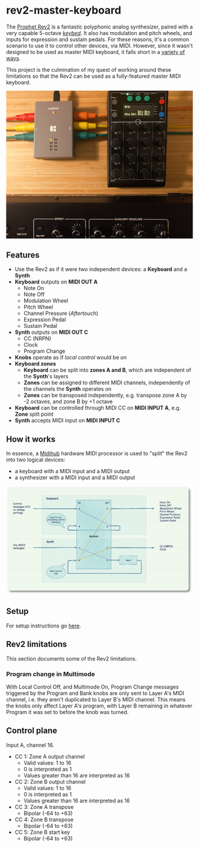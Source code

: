 # rev2-master-keyboard
The [Prophet Rev2](https://www.sequential.com/product/prophetrev2/) is a fantastic polyphonic analog synthesizer, paired with a very capable 5-octave *[keybed](https://www.sweetwater.com/insync/keybed/)*. It also has modulation and pitch wheels, and inputs for expression and sustain pedals. For these reasons, it's a common scenario to use it to control other devices, via MIDI. However, since it wasn't designed to be used as master MIDI keyboard, it falls short in a [variety of ways](#rev2-limitations).

This project is the culmination of my quest of working around these limitations so that the Rev2 can be used as a fully-featured master MIDI keyboard.

![Mood](mood.jpg "Mood")

## Features

- Use the Rev2 as if it were two independent devices: a **Keyboard** and a **Synth**
- **Keyboard** outputs on **MIDI OUT A**
    - Note On
    - Note Off
    - Modulation Wheel
    - Pitch Wheel
    - Channel Pressure (*Aftertouch*)
    - Expression Pedal
    - Sustain Pedal
- **Synth** outputs on **MIDI OUT C**
    - CC (NRPN)
    - Clock
    - Program Change
- **Knobs** operate as if *local control* would be *on*
- **Keyboard zones**
    - **Keyboard** can be split into **zones A and B**, which are independent of the **Synth**'s layers
    - **Zones** can be assigned to different MIDI channels, independently of the channels the **Synth** operates on
    - **Zones** can be transposed independently, e.g. transpose zone A by -2 octaves, and zone B by +1 octave
- **Keyboard** can be controlled through MIDI CC on **MIDI INPUT A**, e.g. **Zone** split point
- **Synth** accepts MIDI input on **MIDI INPUT C**

## How it works

In essence, a [Midihub](https://blokas.io/midihub/) hardware MIDI processor is used to "split" the Rev2 into two logical devices:

- a keyboard with a MIDI input and a MIDI output
- a synthesizer with a MIDI input and a MIDI output

![Diagram](diagram.png "Diagram")

## Setup
For setup instructions go [here](setup.md).

## Rev2 limitations
This section documents some of the Rev2 limitations.

### Program change in Multimode
With Local Control Off, and Multimode On, Program Change messages triggered by the Program and Bank knobs are only sent to Layer A's MIDI channel, i.e. they aren't duplicated to Layer B's MIDI channel. This means the knobs only affect Layer A's program, with Layer B remaining in whatever Program it was set to before the knob was turned.

## Control plane
Input A, channel 16.

- CC 1: Zone A output channel
    - Valid values: 1 to 16
    - 0 is interpreted as 1
    - Values greater than 16 are interpreted as 16
- CC 2: Zone B output channel
    - Valid values: 1 to 16
    - 0 is interpreted as 1
    - Values greater than 16 are interpreted as 16
- CC 3: Zone A transpose
    - Bipolar (-64 to +63)
- CC 4: Zone B transpose
    - Bipolar (-64 to +63)
- CC 5: Zone B start key
    - Bipolar (-64 to +63)
